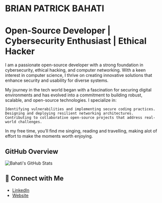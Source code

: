 # BRIAN PATRICK BAHATI

# Open-Source Developer | Cybersecurity Enthusiast | Ethical Hacker

I am a passionate open-source developer with a strong foundation in cybersecurity, ethical hacking, and computer networking. With a keen interest in computer science, I thrive on creating innovative solutions that enhance security and usability for diverse systems.

My journey in the tech world began with a fascination for securing digital environments and has evolved into a commitment to building robust, scalable, and open-source technologies. I specialize in:

    Identifying vulnerabilities and implementing secure coding practices.
    Designing and deploying resilient networking architectures.
    Contributing to collaborative open-source projects that address real-world challenges.


In my free time, you’ll find me singing, reading and travelling, making alot of effort to make the moments worth enjoying.

## GitHub Overview
![Bahati's GitHub Stats](https://github-readme-stats.vercel.app/api?username=Bahati308&show_icons=true&theme=highcontrast)

## 🔗 Connect with Me
- [LinkedIn](https://ug.linkedin.com/in/bahati-brian-patrick-3b5933224)
- [Website](https://bahati308.github.io/)
